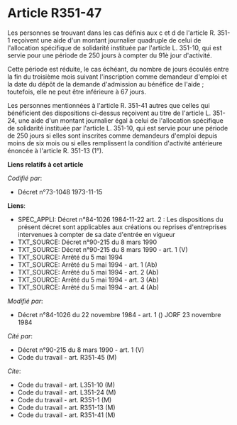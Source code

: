 # Article R351-47

Les personnes se trouvant dans les cas définis aux c et d de l'article R. 351-1 reçoivent une aide d'un montant journalier
quadruple de celui de l'allocation spécifique de solidarité instituée par l'article L. 351-10, qui est servie pour une
période de 250 jours à compter du 91è jour d'activité.

Cette période est réduite, le cas échéant, du nombre de jours écoulés entre la fin du troisième mois suivant l'inscription
comme demandeur d'emploi et la date du dépôt de la demande d'admission au bénéfice de l'aide ; toutefois, elle ne peut être
inférieure à 67 jours.

Les personnes mentionnées à l'article R. 351-41 autres que celles qui bénéficient des dispositions ci-dessus reçoivent au
titre de l'article L. 351-24, une aide d'un montant journalier égal à celui de l'allocation spécifique de solidarité
instituée par l'article L. 351-10, qui est servie pour une période de 250 jours si elles sont inscrites comme demandeurs
d'emploi depuis moins de six mois ou si elles remplissent la condition d'activité antérieure énoncée à l'article R. 351-13
(1°).

**Liens relatifs à cet article**

_Codifié par_:

  - Décret n°73-1048 1973-11-15

**Liens**:

  - SPEC_APPLI: Décret n°84-1026 1984-11-22 art. 2 : Les dispositions du présent décret sont applicables aux créations ou reprises d'entreprises intervenues à compter de sa date d'entrée en vigueur
  - TXT_SOURCE: Décret n°90-215 du 8 mars 1990
  - TXT_SOURCE: Décret n°90-215 du 8 mars 1990 - art. 1 (V)
  - TXT_SOURCE: Arrêté du 5 mai 1994
  - TXT_SOURCE: Arrêté du 5 mai 1994 - art. 1 (Ab)
  - TXT_SOURCE: Arrêté du 5 mai 1994 - art. 2 (Ab)
  - TXT_SOURCE: Arrêté du 5 mai 1994 - art. 3 (Ab)
  - TXT_SOURCE: Arrêté du 5 mai 1994 - art. 4 (Ab)

_Modifié par_:

  - Décret n°84-1026 du 22 novembre 1984 - art. 1 () JORF 23 novembre 1984

_Cité par_:

  - Décret n°90-215 du 8 mars 1990 - art. 1 (V)
  - Code du travail - art. R351-45 (M)

_Cite_:

  - Code du travail - art. L351-10 (M)
  - Code du travail - art. L351-24 (M)
  - Code du travail - art. R351-1 (M)
  - Code du travail - art. R351-13 (M)
  - Code du travail - art. R351-41 (M)

